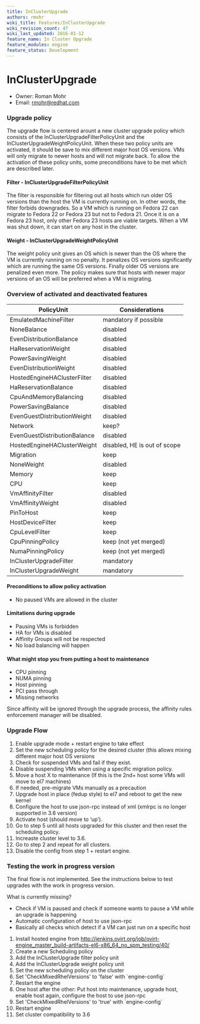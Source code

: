 ```yaml
---
title: InClusterUpgrade
authors: rmohr
wiki_title: Features/InClusterUpgrade
wiki_revision_count: 47
wiki_last_updated: 2016-01-12
feature_name: In Cluster Upgrade
feature_modules: engine
feature_status: Development
---
```


# InClusterUpgrade

*   Owner: Roman Mohr
*   Email: <rmohr@redhat.com>

### Upgrade policy

The upgrade flow is centered arount a new cluster upgrade policy which consists of the InClusterUpgradeFilterPolicyUnit and the InClusterUpgradeWeightPolicyUnit. When these two policy units are activated, it should be save to mix different major host OS versions. VMs will only migrate to newer hosts and will not migrate back. To allow the activation of these policy units, some preconditions have to be met which are described later.

#### Filter - InClusterUpgradeFilterPolicyUnit

The filter is responsible for filtering out all hosts which run older OS versions than the host the VM is currently running on. In other words, the filter forbids downgrades. So a VM which is running on Fedora 22 can migrate to Fedora 22 or Fedora 23 but not to Fedora 21. Once it is on a Fedora 23 host, only other Fedora 23 hosts are viable targets. When a VM was shut down, it can start on any host in the cluster.

#### Weight - InClusterUpgradeWeightPolicyUnit

The weight policy unit gives an OS which is newer than the OS where the VM is currently running on no penalty. It penalizes OS versions significantly which are running the same OS versions. Finally older OS versions are penalized even more. The policy makes sure that hosts with newer major versions of an OS will be preferred when a VM is migrating.

### Overview of activated and deactivated features

| PolicyUnit                   | Considerations               |
|------------------------------|------------------------------|
| EmulatedMachineFilter        | mandatory if possible        |
| NoneBalance                  | disabled                     |
| EvenDistributionBalance      | disabled                     |
| HaReservationWeight          | disabled                     |
| PowerSavingWeight            | disabled                     |
| EvenDistributionWeight       | disabled                     |
| HostedEngineHAClusterFilter  | disabled                     |
| HaReservationBalance         | disabled                     |
| CpuAndMemoryBalancing        | disabled                     |
| PowerSavingBalance           | disabled                     |
| EvenGuestDistributionWeight  | disabled                     |
| Network                      | keep?                        |
| EvenGuestDistributionBalance | disabled                     |
| HostedEngineHAClusterWeight  | disabled, HE is out of scope |
| Migration                    | keep                         |
| NoneWeight                   | disabled                     |
| Memory                       | keep                         |
| CPU                          | keep                         |
| VmAffinityFilter             | disabled                     |
| VmAffinityWeight             | disabled                     |
| PinToHost                    | keep                         |
| HostDeviceFilter             | keep                         |
| CpuLevelFilter               | keep                         |
| CpuPinningPolicy             | keep (not yet merged)        |
| NumaPinningPolicy            | keep (not yet merged)        |
| InClusterUpgradeFilter       | mandatory                    |
| InClusterUpgradeWeight       | mandatory                    |

#### Preconditions to allow policy activation

*   No paused VMs are allowed in the cluster

#### Limitations during upgrade

*   Pausing VMs is forbidden
*   HA for VMs is disabled
*   Affinity Groups will not be respected
*   No load balancing will happen

#### What might stop you from putting a host to maintenance

*   CPU pinning
*   NUMA pinning
*   Host pinning
*   PCI pass through
*   Missing networks

Since affinity will be ignored through the upgrade process, the affinity rules enforcement manager will be disabled.

### Upgrade Flow

1.  Enable upgrade mode + restart engine to take effect
2.  Set the new scheduling policy for the desired cluster (this allows mixing different major host OS versions
3.  Check for suspended VMs and fail if they exist.
4.  Disable suspending VMs when using a specific migration policy.
5.  Move a host X to maintenance (If this is the 2nd+ host some VMs will move to el7 machines)
6.  If needed, pre-migrate VMs manually as a precaution
7.  Upgrade host in place (fedup style) to el7 and reboot to get the new kernel
8.  Configure the host to use json-rpc instead of xml (xmlrpc is no longer supported in 3.6 version)
9.  Activate host (should move to ‘up’).
10. Go to step 5 until all hosts upgraded for this cluster and then reset the scheduling policy.
11. Increaste cluster level to 3.6.
12. Go to step 2 and repeat for all clusters.
13. Disable the config from step 1 + restart engine.

### Testing the work in progress version

The final flow is not implemented. See the instructions below to test upgrades with the work in progress version.

What is currently missing?

*   Check if VM is paused and check if someone wants to pause a VM while an upgrade is happening
*   Automatic configuration of host to use json-rpc
*   Basically all checks which detect if a VM can just run on a specific host

1.  Install hosted engine from <http://jenkins.ovirt.org/job/ovirt-engine_master_build-artifacts-el6-x86_64_no_spm_testing/40/>
2.  Create a new Scheduling policy
3.  Add the InClusterUpgrade filter policy unit
4.  Add the InClusterUpgrade weight policy unit
5.  Set the new scheduling policy on the cluster
6.  Set 'CheckMixedRhelVersions' to 'false' with \`engine-config\`
7.  Restart the engine
8.  One host after the other: Put host into maintenance, upgrade host, enable host again, configure the host to use json-rpc
9.  Set 'CheckMixedRhelVersions' to 'true' with \`engine-config\`
10. Restart engine
11. Set cluster compatibility to 3.6
